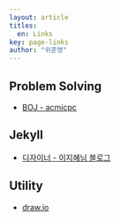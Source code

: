 ```yaml
---
layout: article
titles:
  en: Links
key: page-links
author: "위준영"
---
```


## Problem Solving
- [BOJ - acmicpc](https://www.acmicpc.net/)

## Jekyll
- [디자이너 - 이지혜님 블로그](http://jihyeleee.com/)

## Utility
- [draw.io](https://www.draw.io/)
